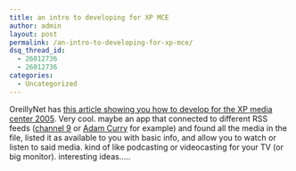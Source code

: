 ```yaml
---
title: an intro to developing for XP MCE
author: admin
layout: post
permalink: /an-intro-to-developing-for-xp-mce/
dsq_thread_id:
  - 26012736
  - 26012736
categories:
  - Uncategorized
---
```

OreillyNet has [this article showing you how to develop for the XP media center 2005][1]. Very cool. maybe an app that connected to different RSS feeds ([channel 9][2] or [Adam Curry][3] for example) and found all the media in the file, listed it as available to you with basic info, and allow you to watch or listen to said media. kind of like podcasting or videocasting for your TV (or big monitor). interesting ideas&#8230;..

 [1]: http://www.ondotnet.com/pub/a/dotnet/2005/03/08/mce_part1.html
 [2]: http://channel9.msdn.com
 [3]: http://www.curry.com